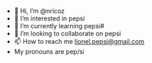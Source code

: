 - 👋 Hi, I’m @nricoz
- 👀 I’m interested in pepsi
- 🌱 I’m currently learning pepsi#
- 💞️ I’m looking to collaborate on pepsi
- 📫 How to reach me lionel.pepsi@gmail.com
- My pronouns are pep/si

<!---
nricoz/nricoz is a ✨ special ✨ repository because its `README.md` (this file) appears on your GitHub profile.
You can click the Preview link to take a look at your changes.
--->
